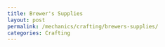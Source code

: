 ```yaml
---
title: Brewer's Supplies
layout: post
permalink: /mechanics/crafting/brewers-supplies/
categories: Crafting
---
```

